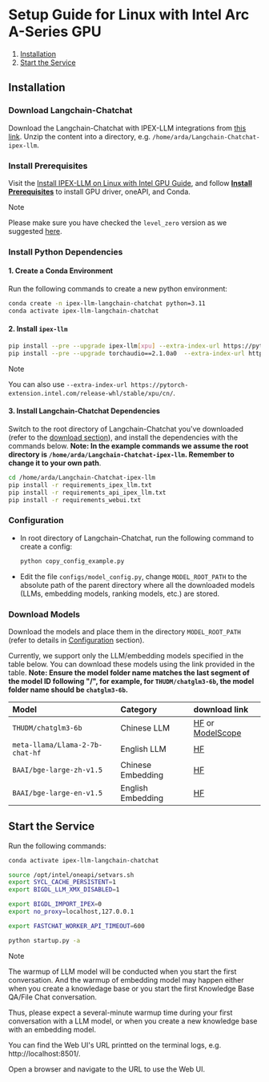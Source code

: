 # Setup Guide for Linux with Intel Arc A-Series GPU

1. [Installation](#installation)
2. [Start the Service](#start-the-service)

## Installation

### Download Langchain-Chatchat

Download the Langchain-Chatchat with IPEX-LLM integrations from [this link](https://github.com/intel-analytics/Langchain-Chatchat/archive/refs/heads/ipex-llm.zip). Unzip the content into a directory, e.g. `/home/arda/Langchain-Chatchat-ipex-llm`. 

### Install Prerequisites

Visit the [Install IPEX-LLM on Linux with Intel GPU Guide](https://ipex-llm.readthedocs.io/en/latest/doc/LLM/Quickstart/install_linux_gpu.html), and follow [**Install Prerequisites**](https://ipex-llm.readthedocs.io/en/latest/doc/LLM/Quickstart/install_linux_gpu.html#install-prerequisites) to install GPU driver, oneAPI, and Conda.

> [!Note]
> Please make sure you have checked the `level_zero` version as we suggested [here](https://ipex-llm.readthedocs.io/en/latest/doc/LLM/Quickstart/install_linux_gpu.html#optional-update-level-zero-on-intel-core-ultra-igpu).

### Install Python Dependencies

#### 1. Create a Conda Environment
Run the following commands to create a new python environment:
```bash
conda create -n ipex-llm-langchain-chatchat python=3.11
conda activate ipex-llm-langchain-chatchat
```

#### 2.  Install `ipex-llm` 
```bash
pip install --pre --upgrade ipex-llm[xpu] --extra-index-url https://pytorch-extension.intel.com/release-whl/stable/xpu/us/
pip install --pre --upgrade torchaudio==2.1.0a0  --extra-index-url https://pytorch-extension.intel.com/release-whl/stable/xpu/us/
```

> [!Note]
> You can also use `--extra-index-url https://pytorch-extension.intel.com/release-whl/stable/xpu/cn/`.

#### 3. Install Langchain-Chatchat Dependencies 
Switch to the root directory of Langchain-Chatchat you've downloaded (refer to the [download section](#download-langchain-chatchat)), and install the dependencies with the commands below. **Note: In the example commands we assume the root directory is `/home/arda/Langchain-Chatchat-ipex-llm`. Remember to change it to your own path**.
```bash
cd /home/arda/Langchain-Chatchat-ipex-llm
pip install -r requirements_ipex_llm.txt 
pip install -r requirements_api_ipex_llm.txt
pip install -r requirements_webui.txt
```

### Configuration
-  In root directory of Langchain-Chatchat, run the following command to create a config:
    ```bash
    python copy_config_example.py
    ```
- Edit the file `configs/model_config.py`, change `MODEL_ROOT_PATH` to the absolute path of the parent directory where all the downloaded models (LLMs, embedding models, ranking models, etc.) are stored.

### Download Models
Download the models and place them in the directory `MODEL_ROOT_PATH` (refer to details in [Configuration](#configuration) section). 

Currently, we support only the LLM/embedding models specified in the table below. You can download these models using the link provided in the table. **Note: Ensure the model folder name matches the last segment of the model ID following "/", for example, for `THUDM/chatglm3-6b`, the model folder name should be `chatglm3-6b`.**


| Model |Category| download link | 
|:--|:--|:--|
|`THUDM/chatglm3-6b`|Chinese LLM| [HF](https://huggingface.co/THUDM/chatglm3-6b) or [ModelScope](https://www.modelscope.cn/models/ZhipuAI/chatglm3-6b/summary) |
|`meta-llama/Llama-2-7b-chat-hf`|English LLM| [HF](https://huggingface.co/meta-llama/Llama-2-7b-chat-hf) | 
|`BAAI/bge-large-zh-v1.5`|Chinese Embedding| [HF](https://huggingface.co/BAAI/bge-large-zh-v1.5) |
|`BAAI/bge-large-en-v1.5`| English Embedding|[HF](https://huggingface.co/BAAI/bge-large-en-v1.5) |

## Start the Service
Run the following commands:
```bash
conda activate ipex-llm-langchain-chatchat

source /opt/intel/oneapi/setvars.sh
export SYCL_CACHE_PERSISTENT=1
export BIGDL_LLM_XMX_DISABLED=1

export BIGDL_IMPORT_IPEX=0
export no_proxy=localhost,127.0.0.1

export FASTCHAT_WORKER_API_TIMEOUT=600

python startup.py -a
```
>[!Note]
> The warmup of LLM model will be conducted when you start the first conversation. And the warmup of embedding model may happen either when you create a knowledage base or you start the first Knowledge Base QA/File Chat conversation.
>
> Thus, please expect a several-minute warmup time during your first conversation with a LLM model, or when you create a new knowledge base with an embedding model.

You can find the Web UI's URL printted on the terminal logs, e.g. http://localhost:8501/.

Open a browser and navigate to the URL to use the Web UI. 